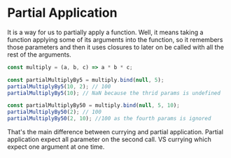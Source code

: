 # Partial Application

It is a way for us to partially apply a function. Well, it means taking a function applying some of its arguments into the function, so it remembers those parameters and then it uses closures to later on be called with all the rest of the arguments.

```javascript
const multiply = (a, b, c) => a * b * c;

const partialMultiplyBy5 = multiply.bind(null, 5);
partialMultiplyBy5(10, 2); // 100
partialMultiplyBy5(10); // NaN because the thrid params is undefined

const partialMultiplyBy50 = multiply.bind(null, 5, 10);
partialMultiplyBy50(2); // 100
partialMultiplyBy50(2, 10); //100 as the fourth params is ignored

```

That's the main difference between currying and partial application. Partial application expect all parameter on the second call. VS currying which expect one argument at one time.


